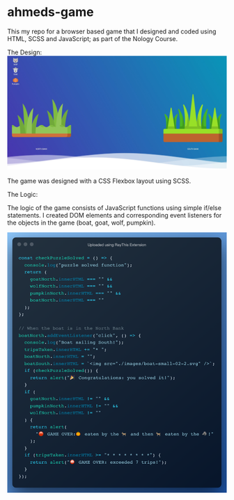 # ahmeds-game

This my repo for a browser based game that I designed and coded using HTML, SCSS and JavaScript; as part of the Nology Course.

The Design:
<img src="./images/game-layout.jpeg">

The game was designed with a CSS Flexbox layout using SCSS.

The Logic:

The logic of the game consists of JavaScript functions using simple if/else statements. I created DOM elements and corresponding event listeners for the objects in the game (boat, goat, wolf, pumpkin).

<img src="./images/codescreenshot.png">

